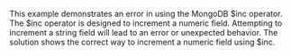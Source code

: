 This example demonstrates an error in using the MongoDB $inc operator.  The $inc operator is designed to increment a numeric field.  Attempting to increment a string field will lead to an error or unexpected behavior. The solution shows the correct way to increment a numeric field using $inc.
